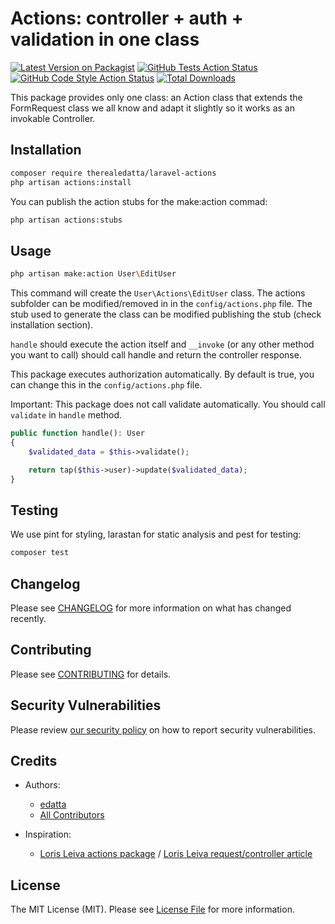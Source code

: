 # Actions: controller + auth + validation in one class

[![Latest Version on Packagist](https://img.shields.io/packagist/v/therealedatta/laravel-actions.svg?style=flat-square)](https://packagist.org/packages/therealedatta/laravel-actions)
[![GitHub Tests Action Status](https://img.shields.io/github/workflow/status/therealedatta/laravel-actions/run-tests?label=tests)](https://github.com/therealedatta/laravel-actions/actions?query=workflow%3Arun-tests+branch%3Amain)
[![GitHub Code Style Action Status](https://img.shields.io/github/workflow/status/therealedatta/laravel-actions/Fix%20PHP%20code%20style%20issues?label=code%20style)](https://github.com/therealedatta/laravel-actions/actions?query=workflow%3A"Fix+PHP+code+style+issues"+branch%3Amain)
[![Total Downloads](https://img.shields.io/packagist/dt/therealedatta/laravel-actions.svg?style=flat-square)](https://packagist.org/packages/therealedatta/laravel-actions)

This package provides only one class: an Action class that extends the FormRequest class we all know and adapt it slightly so it works as an invokable Controller.

## Installation

```bash
composer require therealedatta/laravel-actions
php artisan actions:install
```

You can publish the action stubs for the make:action commad:

```bash
php artisan actions:stubs
```

## Usage

```bash
php artisan make:action User\EditUser
```

This command will create the `User\Actions\EditUser` class. The actions subfolder can be modified/removed in in the `config/actions.php` file.
The stub used to generate the class can be modified publishing the stub (check installation section).

`handle` should execute the action itself and `__invoke` (or any other method you want to call)
should call handle and return the controller response.

This package executes authorization automatically. By default is true, you can change this in the `config/actions.php` file.

Important: This package does not call validate automatically. You should call `validate` in `handle` method.

```php
public function handle(): User
{
    $validated_data = $this->validate();

    return tap($this->user)->update($validated_data);
}
```

## Testing

We use pint for styling, larastan for static analysis and pest for testing:

```bash
composer test
```

## Changelog

Please see [CHANGELOG](CHANGELOG.md) for more information on what has changed recently.

## Contributing

Please see [CONTRIBUTING](CONTRIBUTING.md) for details.

## Security Vulnerabilities

Please review [our security policy](../../security/policy) on how to report security vulnerabilities.

## Credits

- Authors:
    - [edatta](https://github.com/therealedatta)
    - [All Contributors](../../contributors)

- Inspiration:
    - [Loris Leiva actions package](https://github.com/lorisleiva/laravel-actions) / [Loris Leiva request/controller article](https://lorisleiva.com/if-formrequests-and-invokable-controllers-had-a-baby/)

## License

The MIT License (MIT). Please see [License File](LICENSE.md) for more information.
